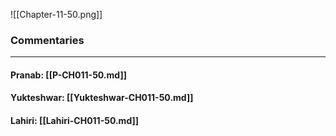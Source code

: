 ![[Chapter-11-50.png]]

### Commentaries

---

#### Pranab: [[P-CH011-50.md]]

#### Yukteshwar: [[Yukteshwar-CH011-50.md]]

#### Lahiri: [[Lahiri-CH011-50.md]]
